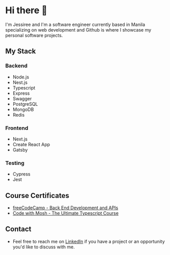 # Hi there 👋

<!--
**jessireedev/jessireedev** is a ✨ _special_ ✨ repository because its `README.md` (this file) appears on your GitHub profile.

Here are some ideas to get you started:

- 🔭 I’m currently working on ...
- 🌱 I’m currently learning ...
- 👯 I’m looking to collaborate on ...
- 🤔 I’m looking for help with ...
- 💬 Ask me about ...
- 📫 How to reach me: ...
- 😄 Pronouns: ...
- ⚡ Fun fact: ...
-->

I'm Jessiree and I'm a software engineer currently based in Manila specializing on web development and Github is where I showcase my personal software projects. 

## My Stack

### Backend
* Node.js
* Nest.js
* Typescript
* Express
* Swagger
* PostgreSQL
* MongoDB
* Redis

### Frontend
* Next.js
* Create React App
* Gatsby

### Testing
* Cypress
* Jest

## Course Certificates

* [freeCodeCamp - Back End Development and APIs](https://www.freecodecamp.org/certification/jessireedev/back-end-development-and-apis)
* [Code with Mosh - The Ultimate Typescript Course](https://drive.google.com/file/d/1Vr9EWLnEFqOBP6EGyZ-PMAVvu8WvaeMZ/view)

## Contact
* Feel free to reach me on [LinkedIn](https://www.linkedin.com/in/jessireedev/) if you have a project or an opportunity you'd like to discuss with me.

